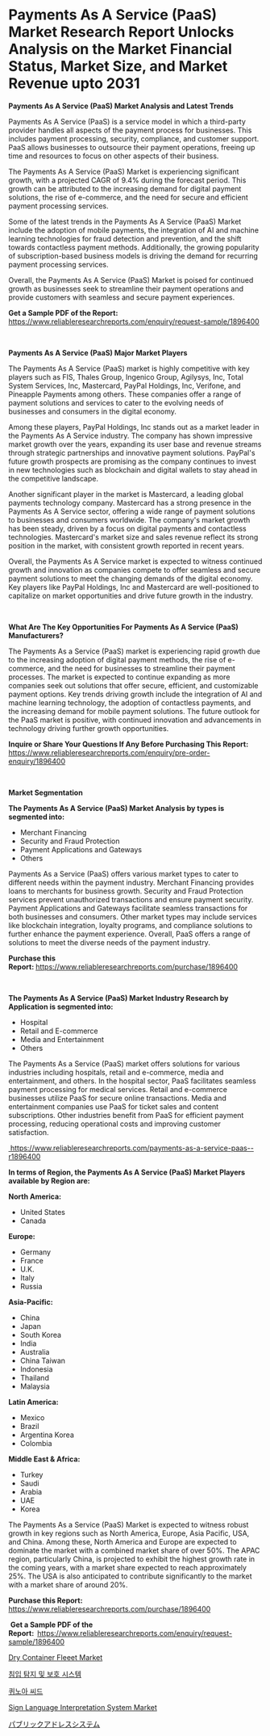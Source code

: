 <p><h1>Payments As A Service (PaaS) Market Research Report Unlocks Analysis on the Market Financial Status, Market Size, and Market Revenue upto 2031</h1></p><p><strong>Payments As A Service (PaaS) Market Analysis and Latest Trends</strong></p>
<p><p>Payments As A Service (PaaS) is a service model in which a third-party provider handles all aspects of the payment process for businesses. This includes payment processing, security, compliance, and customer support. PaaS allows businesses to outsource their payment operations, freeing up time and resources to focus on other aspects of their business.</p><p>The Payments As A Service (PaaS) Market is experiencing significant growth, with a projected CAGR of 9.4% during the forecast period. This growth can be attributed to the increasing demand for digital payment solutions, the rise of e-commerce, and the need for secure and efficient payment processing services.</p><p>Some of the latest trends in the Payments As A Service (PaaS) Market include the adoption of mobile payments, the integration of AI and machine learning technologies for fraud detection and prevention, and the shift towards contactless payment methods. Additionally, the growing popularity of subscription-based business models is driving the demand for recurring payment processing services.</p><p>Overall, the Payments As A Service (PaaS) Market is poised for continued growth as businesses seek to streamline their payment operations and provide customers with seamless and secure payment experiences.</p></p>
<p><strong>Get a Sample PDF of the Report:&nbsp;</strong> <a href="https://www.reliableresearchreports.com/enquiry/request-sample/1896400">https://www.reliableresearchreports.com/enquiry/request-sample/1896400</a></p>
<p>&nbsp;</p>
<p><strong>Payments As A Service (PaaS) Major Market Players</strong></p>
<p><p>The Payments As A Service (PaaS) market is highly competitive with key players such as FIS, Thales Group, Ingenico Group, Agilysys, Inc, Total System Services, Inc, Mastercard, PayPal Holdings, Inc, Verifone, and Pineapple Payments among others. These companies offer a range of payment solutions and services to cater to the evolving needs of businesses and consumers in the digital economy.</p><p>Among these players, PayPal Holdings, Inc stands out as a market leader in the Payments As A Service industry. The company has shown impressive market growth over the years, expanding its user base and revenue streams through strategic partnerships and innovative payment solutions. PayPal's future growth prospects are promising as the company continues to invest in new technologies such as blockchain and digital wallets to stay ahead in the competitive landscape.</p><p>Another significant player in the market is Mastercard, a leading global payments technology company. Mastercard has a strong presence in the Payments As A Service sector, offering a wide range of payment solutions to businesses and consumers worldwide. The company's market growth has been steady, driven by a focus on digital payments and contactless technologies. Mastercard's market size and sales revenue reflect its strong position in the market, with consistent growth reported in recent years.</p><p>Overall, the Payments As A Service market is expected to witness continued growth and innovation as companies compete to offer seamless and secure payment solutions to meet the changing demands of the digital economy. Key players like PayPal Holdings, Inc and Mastercard are well-positioned to capitalize on market opportunities and drive future growth in the industry.</p></p>
<p>&nbsp;</p>
<p><strong>What Are The Key Opportunities For Payments As A Service (PaaS) Manufacturers?</strong></p>
<p><p>The Payments As a Service (PaaS) market is experiencing rapid growth due to the increasing adoption of digital payment methods, the rise of e-commerce, and the need for businesses to streamline their payment processes. The market is expected to continue expanding as more companies seek out solutions that offer secure, efficient, and customizable payment options. Key trends driving growth include the integration of AI and machine learning technology, the adoption of contactless payments, and the increasing demand for mobile payment solutions. The future outlook for the PaaS market is positive, with continued innovation and advancements in technology driving further growth opportunities.</p></p>
<p><strong>Inquire or Share Your Questions If Any Before Purchasing This Report:</strong> <a href="https://www.reliableresearchreports.com/enquiry/pre-order-enquiry/1896400">https://www.reliableresearchreports.com/enquiry/pre-order-enquiry/1896400</a></p>
<p>&nbsp;</p>
<p><strong>Market Segmentation</strong></p>
<p><strong>The Payments As A Service (PaaS) Market Analysis by types is segmented into:</strong></p>
<p><ul><li>Merchant Financing</li><li>Security and Fraud Protection</li><li>Payment Applications and Gateways</li><li>Others</li></ul></p>
<p><p>Payments As a Service (PaaS) offers various market types to cater to different needs within the payment industry. Merchant Financing provides loans to merchants for business growth. Security and Fraud Protection services prevent unauthorized transactions and ensure payment security. Payment Applications and Gateways facilitate seamless transactions for both businesses and consumers. Other market types may include services like blockchain integration, loyalty programs, and compliance solutions to further enhance the payment experience. Overall, PaaS offers a range of solutions to meet the diverse needs of the payment industry.</p></p>
<p><strong>Purchase this Report:&nbsp;</strong><a href="https://www.reliableresearchreports.com/purchase/1896400">https://www.reliableresearchreports.com/purchase/1896400</a></p>
<p>&nbsp;</p>
<p><strong>The Payments As A Service (PaaS) Market Industry Research by Application is segmented into:</strong></p>
<p><ul><li>Hospital</li><li>Retail and E-commerce</li><li>Media and Entertainment</li><li>Others</li></ul></p>
<p><p>The Payments As a Service (PaaS) market offers solutions for various industries including hospitals, retail and e-commerce, media and entertainment, and others. In the hospital sector, PaaS facilitates seamless payment processing for medical services. Retail and e-commerce businesses utilize PaaS for secure online transactions. Media and entertainment companies use PaaS for ticket sales and content subscriptions. Other industries benefit from PaaS for efficient payment processing, reducing operational costs and improving customer satisfaction.</p></p>
<p><a href="https://www.reliableresearchreports.com/payments-as-a-service-paas--r1896400">&nbsp;https://www.reliableresearchreports.com/payments-as-a-service-paas--r1896400</a></p>
<p><strong>In terms of Region, the Payments As A Service (PaaS) Market Players available by Region are:</strong></p>
<p>
    <p> <strong> North America: </strong>
        <ul>
            <li>United States</li>
            <li>Canada</li>
        </ul>
        </p> 
    <p> <strong> Europe: </strong>
        <ul>
            <li>Germany</li>
            <li>France</li>
            <li>U.K.</li>
            <li>Italy</li>
            <li>Russia</li>
        </ul>
        </p> 
    <p> <strong> Asia-Pacific: </strong>
        <ul>
            <li>China</li>
            <li>Japan</li>
            <li>South Korea</li>
            <li>India</li>
            <li>Australia</li>
            <li>China Taiwan</li>
            <li>Indonesia</li>
            <li>Thailand</li>
            <li>Malaysia</li>
        </ul>
        </p> 
    <p> <strong> Latin America: </strong>
        <ul>
            <li>Mexico</li>
            <li>Brazil</li>
            <li>Argentina Korea</li>
            <li>Colombia</li>
        </ul>
        </p> 
    <p> <strong> Middle East & Africa: </strong>
        <ul>
            <li>Turkey</li>
            <li>Saudi</li>
            <li>Arabia</li>
            <li>UAE</li>
            <li>Korea</li>
        </ul>
    </p>
    </p>
<p><p>The Payments As a Service (PaaS) Market is expected to witness robust growth in key regions such as North America, Europe, Asia Pacific, USA, and China. Among these, North America and Europe are expected to dominate the market with a combined market share of over 50%. The APAC region, particularly China, is projected to exhibit the highest growth rate in the coming years, with a market share expected to reach approximately 25%. The USA is also anticipated to contribute significantly to the market with a market share of around 20%.</p></p>
<p><strong>Purchase this Report: </strong><a href="https://www.reliableresearchreports.com/purchase/1896400">https://www.reliableresearchreports.com/purchase/1896400</a></p>
<p>&nbsp;<strong>Get a Sample PDF of the Report:&nbsp;&nbsp;</strong><a href="https://www.reliableresearchreports.com/enquiry/request-sample/1896400">https://www.reliableresearchreports.com/enquiry/request-sample/1896400</a></p>
<p><strong></strong></p>
<p><p><a href="https://github.com/timeliteaut/Market-Research-Report-List-2/blob/main/dry-container-fleeet-market.md">Dry Container Fleeet Market</a></p><p><a href="https://medium.com/@constantinvon/%EC%B9%A8%EC%9E%85-%ED%83%90%EC%A7%80-%EB%B0%8F-%EB%B3%B4%ED%98%B8-%EC%8B%9C%EC%8A%A4%ED%85%9C-%EC%8B%9C%EC%9E%A5-%EC%8B%9C%EC%9E%A5-cagr-%EC%8B%9C%EC%9E%A5-%EB%8F%99%ED%96%A5-%EB%B0%8F-%EC%84%B1%EC%9E%A5-%EC%A0%84%EB%9E%B5%EC%97%90-%EB%8C%80%ED%95%9C-%ED%86%B5%EC%B0%B0%EB%A0%A5-d33dae96c61d">침입 탐지 및 보호 시스템</a></p><p><a href="https://github.com/durgin521/Market-Research-Report-List-1/blob/main/984325761796.md">퀴노아 씨드</a></p><p><a href="https://github.com/seekum/Market-Research-Report-List-2/blob/main/sign-language-interpretation-system-market.md">Sign Language Interpretation System Market</a></p><p><a href="https://medium.com/@abdielkilback/%E5%85%AC%E5%85%B1%E3%82%A2%E3%83%89%E3%83%AC%E3%82%B9%E3%82%B7%E3%82%B9%E3%83%86%E3%83%A0%E5%B8%82%E5%A0%B4-%E5%B8%82%E5%A0%B4cagr-%E5%B8%82%E5%A0%B4%E5%8B%95%E5%90%91-%E6%88%90%E9%95%B7%E6%88%A6%E7%95%A5%E3%81%AB%E9%96%A2%E3%81%99%E3%82%8B%E3%82%A4%E3%83%B3%E3%82%B5%E3%82%A4%E3%83%88-efe0b079a9d5">パブリックアドレスシステム</a></p></p>